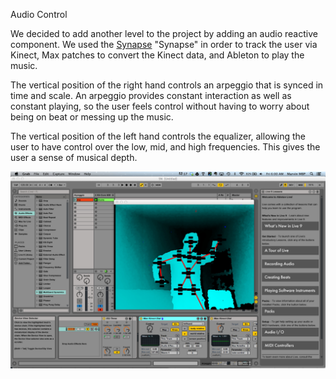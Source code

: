 Audio Control

We decided to add another level to the project by adding an audio reactive component.  We used the [Synapse](http://synapsekinect.tumblr.com/post/6307790318/synapse-for-kinect) "Synapse" in order to track the user via Kinect, Max patches to convert the Kinect data, and Ableton to play the music. 

The vertical position of the right hand controls an arpeggio that is synced in time and scale.  An arpeggio provides constant interaction as well as constant playing, so the user feels control without having to worry about being on beat or messing up the music.

The vertical position of the left hand controls the equalizer, allowing the user to have control over the low, mid, and high frequencies. This gives the user a sense of musical depth.


![AbletonSynapse](../project_images/Ableton-Synapse.jpg?raw=true "AbletonSynapse")


